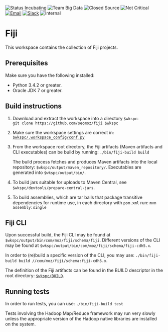 <!-- https://github.com/seomoz/docs/blob/improved-readme/Readme%20header.md -->

![Status Incubating][status-badge]
![Team Big Data][team-badge]
![Closed Source][open-badge]
![Not Critical][critical-badge]
[![Email][email-badge]][email-link]
[![Slack][slack-badge]][slack-link]
![Internal][scope-badge]

[status-badge]: https://img.shields.io/badge/status-incubating-blue.svg?style=flat
[team-badge]: https://img.shields.io/badge/team-big_data-green.svg?style=flat
[open-badge]: https://img.shields.io/badge/open_source-nope-orange.svg?style=flat
[critical-badge]: https://img.shields.io/badge/critical-no-lightgrey.svg?style=flat
[email-badge]: https://img.shields.io/badge/email-bigdata--dev%40moz.com-green.svg?style=flat
[email-link]: mailto:bigdata-dev@moz.com
[slack-badge]: https://img.shields.io/badge/slack-%23big--data-ff69b4.svg?style=flat
[slack-link]: https://moz.slack.com/messages/big-data/
[scope-badge]: https://img.shields.io/badge/scope-internal-lightgrey.svg?style=flat

# Fiji

This workspace contains the collection of Fiji projects.

## Prerequisites

Make sure you have the following installed:

 - Python 3.4.2 or greater.
 - Oracle JDK 7 or greater.

## Build instructions

 1. Download and extract the workspace into a directory `$wkspc`:  
    ```git clone https://github.com/seomoz/fiji $wkspc```

 2. Make sure the workspace settings are correct in:
    [`$wkspc/.workspace_config/conf.py`](https://github.com/seomoz/fiji/tree/master/.workspace_config/conf.py)

 3. From the workspace root directory, the Fiji artifacts (Maven artifacts and CLI executables) can be build by running:
    ```./bin/fiji-build build```

    The build process fetches and produces Maven artifacts into the local repository: `$wkspc/output/maven_repository/`.
    Executables are generated into `$wkspc/output/bin/`.

 4. To build jars suitable for uploads to Maven Central, see `$wkspc/devtools/prepare-central-jars`.

 5. To build assemblies, which are tar balls that package transitive dependencies for runtime use, in each
    directory with `pom.xml` run:
    ```mvn assembly:single```


## Fiji CLI

Upon successful build, the Fiji CLI may be found at `$wkspc/output/bin/com/moz/fiji/schema/fiji`.
Different versions of the CLI may be found at `$wkspc/output/bin/com/moz/fiji/schema/fiji-cdh5.x`.

In order to (re)build a specific version of the CLI, you may use:
```./bin/fiji-build build //com/moz/fiji/schema:fiji-cdh5.x```.

The definition of the Fiji artifacts can be found in the BUILD descriptor in the root directory: [`$wkspc/BUILD`](https://github.com/com/moz/fiji/tree/master/BUILD).


## Running tests

In order to run tests, you can use:
```./bin/fiji-build test```

Tests involving the Hadoop Map/Reduce framework may run very slowly unless the appropriate version of the Hadoop native libraries are installed on the system.
